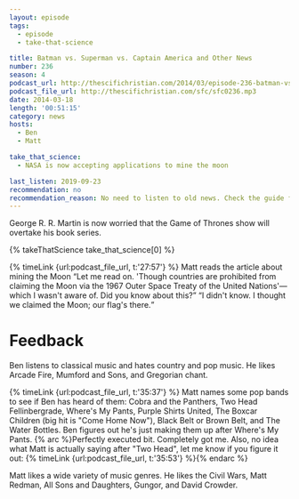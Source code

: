 ```yaml
---
layout: episode
tags:
  - episode
  - take-that-science

title: Batman vs. Superman vs. Captain America and Other News
number: 236
season: 4
podcast_url: http://thescifichristian.com/2014/03/episode-236-batman-vs-superman-vs-captain-america/
podcast_file_url: http://thescifichristian.com/sfc/sfc0236.mp3
date: 2014-03-18
length: '00:51:15'
category: news
hosts:
  - Ben
  - Matt

take_that_science:
  - NASA is now accepting applications to mine the moon

last_listen: 2019-09-23
recommendation: no
recommendation_reason: No need to listen to old news. Check the guide for what's interesting in hindsight.
---
```

George R. R. Martin is now worried that the Game of Thrones show will overtake his book series. 

{% takeThatScience take_that_science[0] %}

<div class="quote">
  {% timeLink {url:podcast_file_url, t:'27:57'} %}
  <span class="quote-context is-size-6">Matt reads the article about mining the Moon</span>
  <q class="matt">Let me read on. 'Though countries are prohibited from claiming the Moon via the 1967 Outer Space Treaty of the United Nations'—which I wasn't aware of. Did you know about this?</q>
  <q class="ben">I didn't know. I thought we claimed the Moon; our flag's there.</q>
</div>



# Feedback
Ben listens to classical music and hates country and pop music. He likes Arcade Fire, Mumford and Sons, and Gregorian chant. 

{% timeLink {url:podcast_file_url, t:'35:37'} %} Matt names some pop bands to see if Ben has heard of them: Cobra and the Panthers, Two Head Fellinbergrade, Where's My Pants, Purple Shirts United, The Boxcar Children (big hit is "Come Home Now"), Black Belt or Brown Belt, and The Water Bottles. Ben figures out he's just making them up after Where's My Pants. {% arc %}Perfectly executed bit. Completely got me. Also, no idea what Matt is actually saying after "Two Head", let me know if you figure it out: {% timeLink {url:podcast_file_url, t:'35:53'} %}{% endarc %}

Matt likes a wide variety of music genres. He likes the Civil Wars, Matt Redman, All Sons and Daughters, Gungor, and David Crowder.